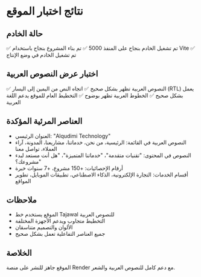 # نتائج اختبار الموقع

## حالة الخادم
✅ تم تشغيل الخادم بنجاح على المنفذ 5000
✅ تم بناء المشروع بنجاح باستخدام Vite
✅ تم تشغيل الخادم في وضع الإنتاج

## اختبار عرض النصوص العربية
✅ النصوص العربية تظهر بشكل صحيح
✅ اتجاه النص من اليمين إلى اليسار (RTL) يعمل بشكل صحيح
✅ الخطوط العربية تظهر بوضوح
✅ التخطيط العام للموقع يدعم اللغة العربية

## العناصر المرئية المؤكدة
- العنوان الرئيسي: "Alqudimi Technology"
- النصوص العربية في القائمة: الرئيسية، من نحن، خدماتنا، مشاريعنا، المدونة، آراء العملاء، تواصل معنا
- النصوص في المحتوى: "تقنيات متقدمة"، "خدماتنا المتميزة"، "هل أنت مستعد لبدء مشروعك؟"
- أرقام الإحصائيات: +150 مشروع، +7 سنوات خبرة
- أقسام الخدمات: التجارة الإلكترونية، الذكاء الاصطناعي، تطبيقات الموبايل، تطوير المواقع

## ملاحظات
- الموقع يستخدم خط Tajawal للنصوص العربية
- التخطيط متجاوب ويدعم الأجهزة المختلفة
- الألوان والتصميم متناسقان
- جميع العناصر التفاعلية تعمل بشكل صحيح

## الخلاصة
الموقع جاهز للنشر على منصة Render مع دعم كامل للنصوص العربية والشعر.


